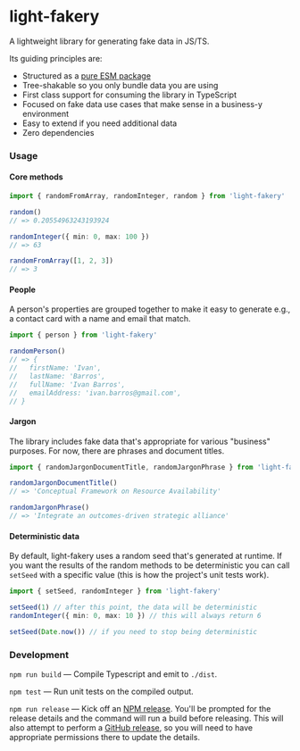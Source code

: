 # light-fakery

A lightweight library for generating fake data in JS/TS.

Its guiding principles are:

- Structured as a [pure ESM package](https://gist.github.com/sindresorhus/a39789f98801d908bbc7ff3ecc99d99c)
- Tree-shakable so you only bundle data you are using
- First class support for consuming the library in TypeScript
- Focused on fake data use cases that make sense in a business-y environment
- Easy to extend if you need additional data
- Zero dependencies


### Usage

#### Core methods

```typescript
import { randomFromArray, randomInteger, random } from 'light-fakery'

random()
// => 0.20554963243193924

randomInteger({ min: 0, max: 100 })
// => 63

randomFromArray([1, 2, 3])
// => 3
```

#### People

A person's properties are grouped together to make it easy to generate e.g., a contact card with a name and email that match.

```typescript
import { person } from 'light-fakery'

randomPerson()
// => {
//   firstName: 'Ivan',
//   lastName: 'Barros',
//   fullName: 'Ivan Barros',
//   emailAddress: 'ivan.barros@gmail.com',
// }
```

#### Jargon

The library includes fake data that's appropriate for various "business" purposes.
For now, there are phrases and document titles.

```typescript
import { randomJargonDocumentTitle, randomJargonPhrase } from 'light-fakery'

randomJargonDocumentTitle()
// => 'Conceptual Framework on Resource Availability'

randomJargonPhrase()
// => 'Integrate an outcomes-driven strategic alliance'
```

#### Deterministic data

By default, light-fakery uses a random seed that's generated at runtime. If you want
the results of the random methods to be deterministic you can call `setSeed` with
a specific value (this is how the project's unit tests work).

```typescript
import { setSeed, randomInteger } from 'light-fakery'

setSeed(1) // after this point, the data will be deterministic
randomInteger({ min: 0, max: 10 }) // this will always return 6

setSeed(Date.now()) // if you need to stop being deterministic
```


### Development

`npm run build` — Compile Typescript and emit to `./dist`.

`npm test` — Run unit tests on the compiled output.

`npm run release` — Kick off an [NPM release](https://www.npmjs.com/package/light-fakery). You'll be prompted for the release details and the command will run a build before releasing. This will also attempt to perform a [GitHub release](https://github.com/release-it/release-it/blob/master/docs/github-releases.md#manual), so you will need to have appropriate permissions there to update the details.
